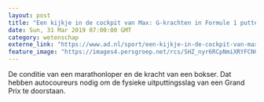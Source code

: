```yaml
---
layout: post
title: "Een kijkje in de cockpit van Max: G-krachten in Formule 1 putten lichaam uit"
date: Sun, 31 Mar 2019 07:00:00 GMT
category: wetenschap
externe_link: "https://www.ad.nl/sport/een-kijkje-in-de-cockpit-van-max-g-krachten-in-formule-1-putten-lichaam-uit~acf5f559/"
feature_image: "https://images4.persgroep.net/rcs/SHZ_nyr6RCpNmiXRYFCNCDXet70/diocontent/114868255/_fitwidth/400/?appId=21791a8992982cd8da851550a453bd7f&quality=0.7"
---
```


De conditie van een marathonloper en de kracht van een bokser. Dat hebben autocoureurs nodig om de fysieke uitputtingsslag van een Grand Prix te doorstaan.
